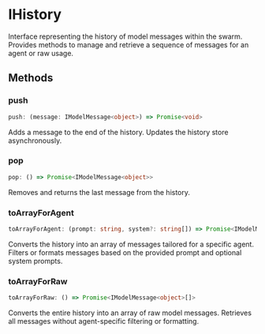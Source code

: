 # IHistory

Interface representing the history of model messages within the swarm.
Provides methods to manage and retrieve a sequence of messages for an agent or raw usage.

## Methods

### push

```ts
push: (message: IModelMessage<object>) => Promise<void>
```

Adds a message to the end of the history.
Updates the history store asynchronously.

### pop

```ts
pop: () => Promise<IModelMessage<object>>
```

Removes and returns the last message from the history.

### toArrayForAgent

```ts
toArrayForAgent: (prompt: string, system?: string[]) => Promise<IModelMessage<object>[]>
```

Converts the history into an array of messages tailored for a specific agent.
Filters or formats messages based on the provided prompt and optional system prompts.

### toArrayForRaw

```ts
toArrayForRaw: () => Promise<IModelMessage<object>[]>
```

Converts the entire history into an array of raw model messages.
Retrieves all messages without agent-specific filtering or formatting.

